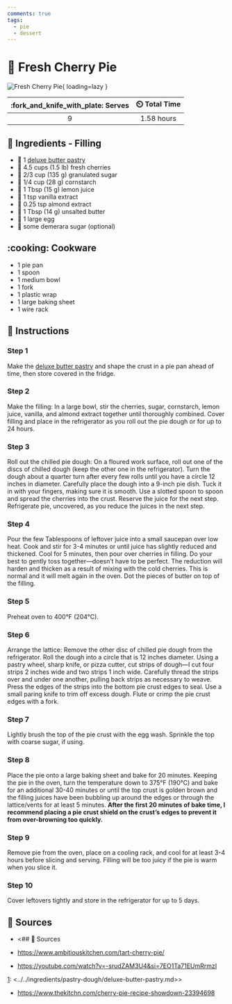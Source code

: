 ```yaml
---
comments: true
tags:
  - pie
  - dessert
---
```

# :pie: Fresh Cherry Pie

![Fresh Cherry Pie](../../assets/images/tart-cherry-pie.jpg){ loading=lazy }

| :fork_and_knife_with_plate: Serves | :timer_clock: Total Time |
|:----------------------------------:|:-----------------------: |
| 9 | 1.58 hours |

## :salt: Ingredients - Filling

- :pie: 1 [deluxe butter pastry][1]
- :cherries: 4.5 cups (1.5 lb) fresh cherries
- :candy: 2/3 cup (135 g) granulated sugar
- :corn: 1/4 cup (28 g) cornstarch
- :lemon: 1 Tbsp (15 g) lemon juice
- :icecream: 1 tsp vanilla extract
- :chestnut: 0.25 tsp almond extract
- :butter: 1 Tbsp (14 g) unsalted butter
- :egg: 1 large egg
- :candy: some demerara sugar (optional)

## :cooking: Cookware

- 1 pie pan
- 1 spoon
- 1 medium bowl
- 1 fork
- 1 plastic wrap
- 1 large baking sheet
- 1 wire rack

## :pencil: Instructions

### Step 1

Make the [deluxe butter pastry][1] and shape the crust in a pie pan ahead of time, then store covered in the fridge.

### Step 2

Make the filling: In a large bowl, stir the cherries, sugar, cornstarch, lemon juice, vanilla, and almond extract
together until thoroughly combined. Cover filling and place in the refrigerator as you roll out the pie dough or
for up to 24 hours.

### Step 3

Roll out the chilled pie dough: On a floured work surface, roll out one of the discs of chilled dough (keep the other
one in the refrigerator). Turn the dough about a quarter turn after every few rolls until you have a circle 12 inches
in diameter. Carefully place the dough into a 9-inch pie dish. Tuck it in with your fingers, making sure it is
smooth. Use a slotted spoon to spoon and spread the cherries into the crust. Reserve the juice for the next step.
Refrigerate pie, uncovered, as you reduce the juices in the next step.

### Step 4

Pour the few Tablespoons of leftover juice into a small saucepan over low heat. Cook and stir for 3-4 minutes or until
juice has slightly reduced and thickened. Cool for 5 minutes, then pour over cherries in filling. Do your best to
gently toss together—doesn’t have to be perfect. The reduction will harden and thicken as a result of mixing with the
cold cherries. This is normal and it will melt again in the oven. Dot the pieces of butter on top of the filling.

### Step 5

Preheat oven to 400°F (204°C).

### Step 6

Arrange the lattice: Remove the other disc of chilled pie dough from the refrigerator. Roll the dough into a circle
that is 12 inches diameter. Using a pastry wheel, sharp knife, or pizza cutter, cut strips of dough—I cut four strips
2 inches wide and two strips 1 inch wide. Carefully thread the strips over and under one another, pulling back strips
as necessary to weave. Press the edges of the strips into the bottom pie crust edges to seal. Use a small paring
knife to trim off excess dough. Flute or crimp the pie crust edges with a fork.

### Step 7

Lightly brush the top of the pie crust with the egg wash. Sprinkle the top with coarse sugar, if using.

### Step 8

Place the pie onto a large baking sheet and bake for 20 minutes. Keeping the pie in the oven, turn the temperature down
to 375°F (190°C) and bake for an additional 30-40 minutes or until the top crust is golden brown and the filling juices
have been bubbling up around the edges or through the lattice/vents for at least 5 minutes. **After the first 20
minutes of bake time, I recommend placing a pie crust shield on the crust’s edges to prevent it from over-browning too
quickly.**

### Step 9

Remove pie from the oven, place on a cooling rack, and cool for at least 3-4 hours before slicing and serving. Filling
will be too juicy if the pie is warm when you slice it.

### Step 10

Cover leftovers tightly and store in the refrigerator for up to 5 days.

## :link: Sources

- <## :link: Sources

- <https://www.ambitiouskitchen.com/tart-cherry-pie/>
- <https://youtube.com/watch?v=-srudZAM3U4&si=7EO1Ta71EUmRrmzI>

[1]: <../../ingredients/pastry-dough/deluxe-butter-pastry.md>>
- <https://www.thekitchn.com/cherry-pie-recipe-showdown-23394698>

[1]: <../../ingredients/pastry-dough/deluxe-butter-pastry.md>
